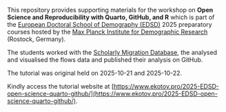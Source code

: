 This repository provides supporting materials for the workshop on **Open Science and Reproducibility with Quarto, GitHub, and R** which is part of the [European Doctoral School of Demography (EDSD)](https://www.eaps.nl/edsd/About-EDSD) 2025 preparatory courses hosted by the [Max Planck Institute for Demographic Research](https://demogr.mpg.de/) (Rostock, Germany).

The students worked with the [Scholarly Migration Database](https://www.scholarlymigration.org/), the analysed and visualised the flows data and published their analysis on GitHub.

The tutorial was original held on 2025-10-21 and 2025-10-22.

Kindly access the tutorial website at [https://www.ekotov.pro/2025-EDSD-open-science-quarto-github/](https://www.ekotov.pro/2025-EDSD-open-science-quarto-github/).
